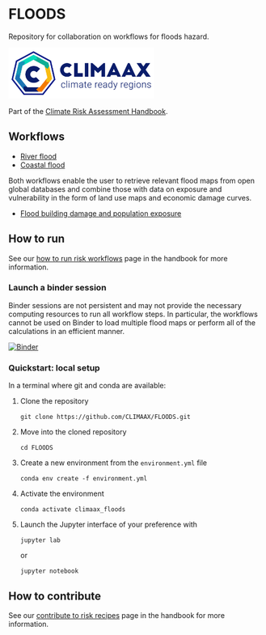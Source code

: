 # FLOODS

Repository for collaboration on workflows for floods hazard.

[<img src="https://raw.githubusercontent.com/CLIMAAX/crabook/main/crabook/logo.png" height="100" />](https://climaax.eu)

Part of the [Climate Risk Assessment Handbook](https://handbook.climaax.eu/notebooks/workflows/floods.html).


## Workflows

- [River flood](02_River_flooding/)
- [Coastal flood](01_Coastal_flooding/)

Both workflows enable the user to retrieve relevant flood maps from open global databases and combine those with data on exposure and vulnerability in the form of land use maps and economic damage curves.

- [Flood building damage and population exposure](03_Flood_damage_and_population_exposure/)


## How to run

See our [how to run risk workflows](https://handbook.climaax.eu/notebooks/workflows_how_to.html) page in the handbook for more information.

### Launch a binder session

Binder sessions are not persistent and may not provide the necessary computing resources to run all workflow steps.
In particular, the workflows cannot be used on Binder to load multiple flood maps or perform all of the calculations in an efficient manner.

[![Binder](https://mybinder.org/badge_logo.svg)](https://mybinder.org/v2/gh/climaax/binder-env/main?urlpath=git-pull%3Frepo%3Dhttps%253A%252F%252Fgithub.com%252FCLIMAAX%252FFLOODS%26urlpath%3Dlab%252Ftree%252FFLOODS%252F%26branch%3Dmain)

### Quickstart: local setup

In a terminal where git and conda are available:

1.  Clone the repository

        git clone https://github.com/CLIMAAX/FLOODS.git

2.  Move into the cloned repository

        cd FLOODS

3.  Create a new environment from the `environment.yml` file

        conda env create -f environment.yml

4.  Activate the environment

        conda activate climaax_floods

5.  Launch the Jupyter interface of your preference with

        jupyter lab

    or

        jupyter notebook


## How to contribute

See our [contribute to risk recipes](https://handbook.climaax.eu/community/contribute.html) page in the handbook for more information.
